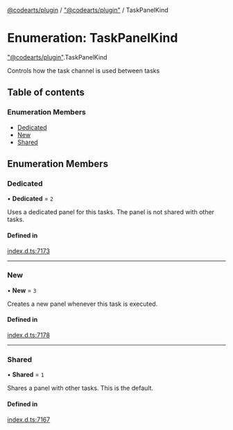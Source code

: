 [@codearts/plugin](../README.md) / ["@codearts/plugin"](../modules/_codearts_plugin_.md) / TaskPanelKind

# Enumeration: TaskPanelKind

["@codearts/plugin"](../modules/_codearts_plugin_.md).TaskPanelKind

Controls how the task channel is used between tasks

## Table of contents

### Enumeration Members

- [Dedicated](codearts_plugin_.TaskPanelKind.md#dedicated)
- [New](codearts_plugin_.TaskPanelKind.md#new)
- [Shared](codearts_plugin_.TaskPanelKind.md#shared)

## Enumeration Members

### Dedicated

• **Dedicated** = ``2``

Uses a dedicated panel for this tasks. The panel is not
shared with other tasks.

#### Defined in

[index.d.ts:7173](https://github.com/shuyaqian/cloudide-plugin-api/blob/5b69219/index.d.ts#L7173)

___

### New

• **New** = ``3``

Creates a new panel whenever this task is executed.

#### Defined in

[index.d.ts:7178](https://github.com/shuyaqian/cloudide-plugin-api/blob/5b69219/index.d.ts#L7178)

___

### Shared

• **Shared** = ``1``

Shares a panel with other tasks. This is the default.

#### Defined in

[index.d.ts:7167](https://github.com/shuyaqian/cloudide-plugin-api/blob/5b69219/index.d.ts#L7167)
